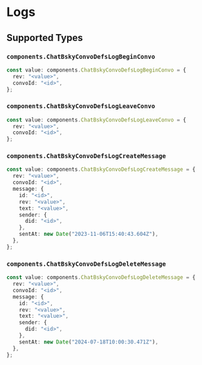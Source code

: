 # Logs


## Supported Types

### `components.ChatBskyConvoDefsLogBeginConvo`

```typescript
const value: components.ChatBskyConvoDefsLogBeginConvo = {
  rev: "<value>",
  convoId: "<id>",
};
```

### `components.ChatBskyConvoDefsLogLeaveConvo`

```typescript
const value: components.ChatBskyConvoDefsLogLeaveConvo = {
  rev: "<value>",
  convoId: "<id>",
};
```

### `components.ChatBskyConvoDefsLogCreateMessage`

```typescript
const value: components.ChatBskyConvoDefsLogCreateMessage = {
  rev: "<value>",
  convoId: "<id>",
  message: {
    id: "<id>",
    rev: "<value>",
    text: "<value>",
    sender: {
      did: "<id>",
    },
    sentAt: new Date("2023-11-06T15:40:43.604Z"),
  },
};
```

### `components.ChatBskyConvoDefsLogDeleteMessage`

```typescript
const value: components.ChatBskyConvoDefsLogDeleteMessage = {
  rev: "<value>",
  convoId: "<id>",
  message: {
    id: "<id>",
    rev: "<value>",
    text: "<value>",
    sender: {
      did: "<id>",
    },
    sentAt: new Date("2024-07-18T10:00:30.471Z"),
  },
};
```

